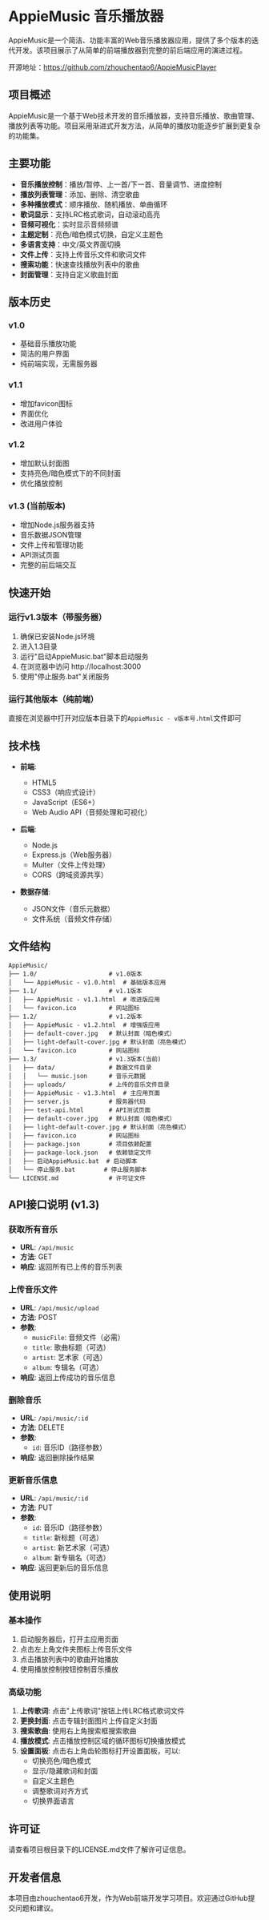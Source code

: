 # AppieMusic 音乐播放器

AppieMusic是一个简洁、功能丰富的Web音乐播放器应用，提供了多个版本的迭代开发。该项目展示了从简单的前端播放器到完整的前后端应用的演进过程。

开源地址：https://github.com/zhouchentao6/AppieMusicPlayer

## 项目概述

AppieMusic是一个基于Web技术开发的音乐播放器，支持音乐播放、歌曲管理、播放列表等功能。项目采用渐进式开发方法，从简单的播放功能逐步扩展到更复杂的功能集。

## 主要功能

- **音乐播放控制**：播放/暂停、上一首/下一首、音量调节、进度控制
- **播放列表管理**：添加、删除、清空歌曲
- **多种播放模式**：顺序播放、随机播放、单曲循环
- **歌词显示**：支持LRC格式歌词，自动滚动高亮
- **音频可视化**：实时显示音频频谱
- **主题定制**：亮色/暗色模式切换，自定义主题色
- **多语言支持**：中文/英文界面切换
- **文件上传**：支持上传音乐文件和歌词文件
- **搜索功能**：快速查找播放列表中的歌曲
- **封面管理**：支持自定义歌曲封面

## 版本历史

### v1.0

- 基础音乐播放功能
- 简洁的用户界面
- 纯前端实现，无需服务器

### v1.1

- 增加favicon图标
- 界面优化
- 改进用户体验

### v1.2

- 增加默认封面图
- 支持亮色/暗色模式下的不同封面
- 优化播放控制

### v1.3 (当前版本)

- 增加Node.js服务器支持
- 音乐数据JSON管理
- 文件上传和管理功能
- API测试页面
- 完整的前后端交互

## 快速开始

### 运行v1.3版本（带服务器）

1. 确保已安装Node.js环境
2. 进入1.3目录
3. 运行"启动AppieMusic.bat"脚本启动服务
4. 在浏览器中访问 http://localhost:3000
5. 使用"停止服务.bat"关闭服务

### 运行其他版本（纯前端）

直接在浏览器中打开对应版本目录下的`AppieMusic - v版本号.html`文件即可

## 技术栈

- **前端**: 
  
  - HTML5
  - CSS3（响应式设计）
  - JavaScript（ES6+）
  - Web Audio API（音频处理和可视化）

- **后端**:
  
  - Node.js
  - Express.js（Web服务器）
  - Multer（文件上传处理）
  - CORS（跨域资源共享）

- **数据存储**:
  
  - JSON文件（音乐元数据）
  - 文件系统（音频文件存储）

## 文件结构

```
AppieMusic/
├── 1.0/                    # v1.0版本
│   └── AppieMusic - v1.0.html  # 基础版本应用
├── 1.1/                    # v1.1版本
│   ├── AppieMusic - v1.1.html  # 改进版应用
│   └── favicon.ico         # 网站图标
├── 1.2/                    # v1.2版本
│   ├── AppieMusic - v1.2.html  # 增强版应用
│   ├── default-cover.jpg   # 默认封面（暗色模式）
│   ├── light-default-cover.jpg # 默认封面（亮色模式）
│   └── favicon.ico         # 网站图标
├── 1.3/                    # v1.3版本(当前)
│   ├── data/               # 数据文件目录
│   │   └── music.json      # 音乐元数据
│   ├── uploads/            # 上传的音乐文件目录
│   ├── AppieMusic - v1.3.html  # 主应用页面
│   ├── server.js           # 服务器代码
│   ├── test-api.html       # API测试页面
│   ├── default-cover.jpg   # 默认封面（暗色模式）
│   ├── light-default-cover.jpg # 默认封面（亮色模式）
│   ├── favicon.ico         # 网站图标
│   ├── package.json        # 项目依赖配置
│   ├── package-lock.json   # 依赖锁定文件
│   ├── 启动AppieMusic.bat  # 启动脚本
│   └── 停止服务.bat        # 停止服务脚本
└── LICENSE.md              # 许可证文件
```

## API接口说明 (v1.3)

### 获取所有音乐

- **URL**: `/api/music`
- **方法**: GET
- **响应**: 返回所有已上传的音乐列表

### 上传音乐文件

- **URL**: `/api/music/upload`
- **方法**: POST
- **参数**: 
  - `musicFile`: 音频文件（必需）
  - `title`: 歌曲标题（可选）
  - `artist`: 艺术家（可选）
  - `album`: 专辑名（可选）
- **响应**: 返回上传成功的音乐信息

### 删除音乐

- **URL**: `/api/music/:id`
- **方法**: DELETE
- **参数**: 
  - `id`: 音乐ID（路径参数）
- **响应**: 返回删除操作结果

### 更新音乐信息

- **URL**: `/api/music/:id`
- **方法**: PUT
- **参数**: 
  - `id`: 音乐ID（路径参数）
  - `title`: 新标题（可选）
  - `artist`: 新艺术家（可选）
  - `album`: 新专辑名（可选）
- **响应**: 返回更新后的音乐信息

## 使用说明

### 基本操作

1. 启动服务器后，打开主应用页面
2. 点击左上角文件夹图标上传音乐文件
3. 点击播放列表中的歌曲开始播放
4. 使用播放控制按钮控制音乐播放

### 高级功能

1. **上传歌词**: 点击"上传歌词"按钮上传LRC格式歌词文件
2. **更换封面**: 点击专辑封面图片上传自定义封面
3. **搜索歌曲**: 使用右上角搜索框搜索歌曲
4. **播放模式**: 点击播放控制区域的循环图标切换播放模式
5. **设置面板**: 点击右上角齿轮图标打开设置面板，可以:
   - 切换亮色/暗色模式
   - 显示/隐藏歌词和封面
   - 自定义主题色
   - 调整歌词对齐方式
   - 切换界面语言

## 许可证

请查看项目根目录下的LICENSE.md文件了解许可证信息。

## 开发者信息

本项目由zhouchentao6开发，作为Web前端开发学习项目。欢迎通过GitHub提交问题和建议。
